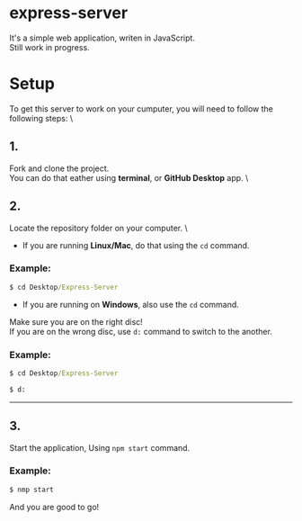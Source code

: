 # express-server
It's a simple web application, writen in JavaScript. \
Still work in progress.

# Setup
To get this server to work on your cumputer, you will need to follow the following steps: \

## 1. 
Fork and clone the project. \
You can do that eather using **terminal**, or **GitHub Desktop** app. \

## 2.
Locate the repository folder on your computer. \
- If you are running **Linux/Mac**, do that using the `cd` command.
### Example:
```cmd
$ cd Desktop/Express-Server
```

- If you are running on **Windows**, also use the `cd` command.

Make sure you are on the right disc! \
If you are on the wrong disc, use `d:` command to switch to the another.
### Example:
```cmd
$ cd Desktop/Express-Server

$ d:
```
***
## 3.
Start the application, Using `npm start` command.
### Example:
```cmd
$ nmp start
```
And you are good to go!
